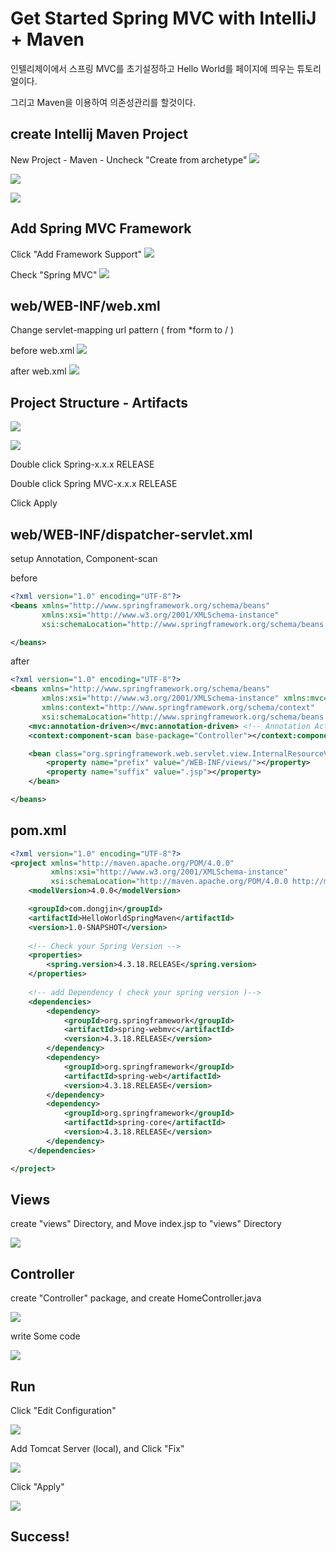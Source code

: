 
# Get Started Spring MVC with IntelliJ + Maven 

인텔리제이에서 스프링 MVC를 초기설정하고 
Hello World를 페이지에 띄우는 튜토리얼이다.

그리고 Maven을 이용하여 의존성관리를 할것이다.

## create Intellij Maven Project

New Project - Maven - Uncheck "Create from archetype"
![](/images/spring0.png)

![](/images/spring1.png)

![](/images/spring2.png)

## Add Spring MVC Framework

Click "Add Framework Support"
![](/images/spring3.png)

Check "Spring MVC"
![](/images/spring4.png)


## web/WEB-INF/web.xml

Change servlet-mapping url pattern ( from *form to / )

before web.xml
![](/images/spring5.png)

after web.xml
![](/images/spring6.png)

## Project Structure - Artifacts

![](/images/spring7.png)

![](/images/spring8.png)

Double click Spring-x.x.x RELEASE

Double click Spring MVC-x.x.x RELEASE

Click Apply

## web/WEB-INF/dispatcher-servlet.xml

setup Annotation, Component-scan

before
```xml
<?xml version="1.0" encoding="UTF-8"?>
<beans xmlns="http://www.springframework.org/schema/beans"
       xmlns:xsi="http://www.w3.org/2001/XMLSchema-instance"
       xsi:schemaLocation="http://www.springframework.org/schema/beans http://www.springframework.org/schema/beans/spring-beans.xsd">

</beans>
```

after
```xml
<?xml version="1.0" encoding="UTF-8"?>
<beans xmlns="http://www.springframework.org/schema/beans"
       xmlns:xsi="http://www.w3.org/2001/XMLSchema-instance" xmlns:mvc="http://www.springframework.org/schema/mvc"
       xmlns:context="http://www.springframework.org/schema/context"
       xsi:schemaLocation="http://www.springframework.org/schema/beans http://www.springframework.org/schema/beans/spring-beans.xsd http://www.springframework.org/schema/mvc http://www.springframework.org/schema/mvc/spring-mvc.xsd http://www.springframework.org/schema/context http://www.springframework.org/schema/context/spring-context.xsd">
    <mvc:annotation-driven></mvc:annotation-driven> <!-- Annotation Activate -->
    <context:component-scan base-package="Controller"></context:component-scan> <!-- Component Package -->

    <bean class="org.springframework.web.servlet.view.InternalResourceViewResolver">
        <property name="prefix" value="/WEB-INF/views/"></property>
        <property name="suffix" value=".jsp"></property>
    </bean>

</beans>
```

## pom.xml

```xml
<?xml version="1.0" encoding="UTF-8"?>
<project xmlns="http://maven.apache.org/POM/4.0.0"
         xmlns:xsi="http://www.w3.org/2001/XMLSchema-instance"
         xsi:schemaLocation="http://maven.apache.org/POM/4.0.0 http://maven.apache.org/xsd/maven-4.0.0.xsd">
    <modelVersion>4.0.0</modelVersion>

    <groupId>com.dongjin</groupId>
    <artifactId>HelloWorldSpringMaven</artifactId>
    <version>1.0-SNAPSHOT</version>
    
    <!-- Check your Spring Version -->
    <properties>
        <spring.version>4.3.18.RELEASE</spring.version>
    </properties>
    
    <!-- add Dependency ( check your spring version )-->
    <dependencies>
        <dependency>
            <groupId>org.springframework</groupId>
            <artifactId>spring-webmvc</artifactId>
            <version>4.3.18.RELEASE</version>
        </dependency>
        <dependency>
            <groupId>org.springframework</groupId>
            <artifactId>spring-web</artifactId>
            <version>4.3.18.RELEASE</version>
        </dependency>
        <dependency>
            <groupId>org.springframework</groupId>
            <artifactId>spring-core</artifactId>
            <version>4.3.18.RELEASE</version>
        </dependency>
    </dependencies>

</project>
```

## Views

create "views" Directory, and Move index.jsp to "views" Directory

![](/images/spring9.png)

## Controller 

create "Controller" package, and create HomeController.java 

![](/images/spring10.png)

write Some code

![](/images/spring11.png)

## Run 

Click "Edit Configuration"

![](/images/spring12.png)

Add Tomcat Server (local), and Click "Fix"

![](/images/spring13.png)

Click "Apply"

![](/images/spring14.png)

## Success!
